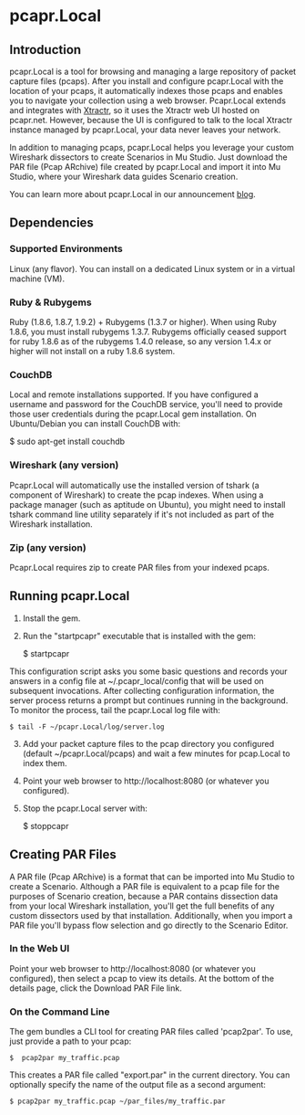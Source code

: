 # pcapr.Local #

## Introduction

pcapr.Local is a tool for browsing and managing a large repository of packet capture files (pcaps). After you install and configure pcapr.Local with the location of your pcaps, it automatically indexes those pcaps and enables you to navigate your collection using a web browser. Pcapr.Local extends and integrates with [Xtractr](http://code.google.com/p/pcapr/wiki/Xtractr), so it uses the Xtractr web UI hosted on pcapr.net. However, because the UI is configured to talk to the local Xtractr instance managed by pcapr.Local, your data never leaves your network.

In addition to managing pcaps, pcapr.Local helps you leverage your custom Wireshark dissectors to create Scenarios in Mu Studio. Just download the PAR file (Pcap ARchive) file created by pcapr.Local and import it into Mu Studio, where your Wireshark data guides Scenario creation.

You can learn more about pcapr.Local in our announcement [blog](http://labs.mudynamics.com/2011/04/18/announcing-pcaprlocal/).

## Dependencies

### Supported Environments

Linux (any flavor). You can install on a dedicated Linux system or in a virtual machine (VM). 

### Ruby & Rubygems

Ruby (1.8.6, 1.8.7, 1.9.2) + Rubygems (1.3.7 or higher). When using Ruby 1.8.6, you must install rubygems 1.3.7. Rubygems officially ceased support for ruby 1.8.6 as of the rubygems 1.4.0 release, so any version 1.4.x or higher will not install on a ruby 1.8.6 system.

### CouchDB
Local and remote installations supported. If you have configured a username and password for the CouchDB service, you'll need to provide those user credentials during the pcapr.Local gem installation. On Ubuntu/Debian you can install CouchDB with:

   $ sudo apt-get install couchdb

### Wireshark (any version)

Pcapr.Local will automatically use the installed version of tshark (a component of Wireshark) to create the pcap indexes. When using a package manager (such as aptitude on Ubuntu), you might need to install tshark command line utility separately if it's not included as part of the Wireshark installation. 

### Zip (any version)
Pcapr.Local requires zip to create PAR files from your indexed pcaps.

## Running pcapr.Local

1. Install the gem. 
2. Run the "startpcapr" executable that is installed with the gem:

    $ startpcapr

This configuration script asks you some basic questions and records your answers in a config file at ~/.pcapr_local/config that will be used on subsequent invocations. After collecting configuration information, the server process returns a prompt but continues running in the background. To monitor the process, tail the pcapr.Local log file with:

    $ tail -F ~/pcapr.Local/log/server.log

3. Add your packet capture files to the pcap directory you configured (default ~/pcapr.Local/pcaps) and wait a few minutes for pcap.Local to index them. 
4. Point your web browser to http://localhost:8080 (or whatever you configured).
5. Stop the pcapr.Local server with:

    $ stoppcapr

## Creating PAR Files

A PAR file (Pcap ARchive) is a format that can be imported into Mu Studio to create a Scenario. Although a PAR file is equivalent to a pcap file for the purposes of Scenario creation, because a PAR contains dissection data from your local Wireshark installation, you'll get the full benefits of any custom dissectors used by that installation. Additionally, when you import a PAR file you'll bypass flow selection and go directly to the Scenario Editor.

### In the Web UI

Point your web browser to http://localhost:8080 (or whatever you configured), then select a pcap to view its details. At the bottom of the details page, click the Download PAR File link.

### On the Command Line

The gem bundles a CLI tool for creating PAR files called 'pcap2par'. To use, just provide a path to your pcap:
 
    $  pcap2par my_traffic.pcap

This creates a PAR file called "export.par" in the current directory. You can optionally specify the name of the output file as a second argument:

    $ pcap2par my_traffic.pcap ~/par_files/my_traffic.par 